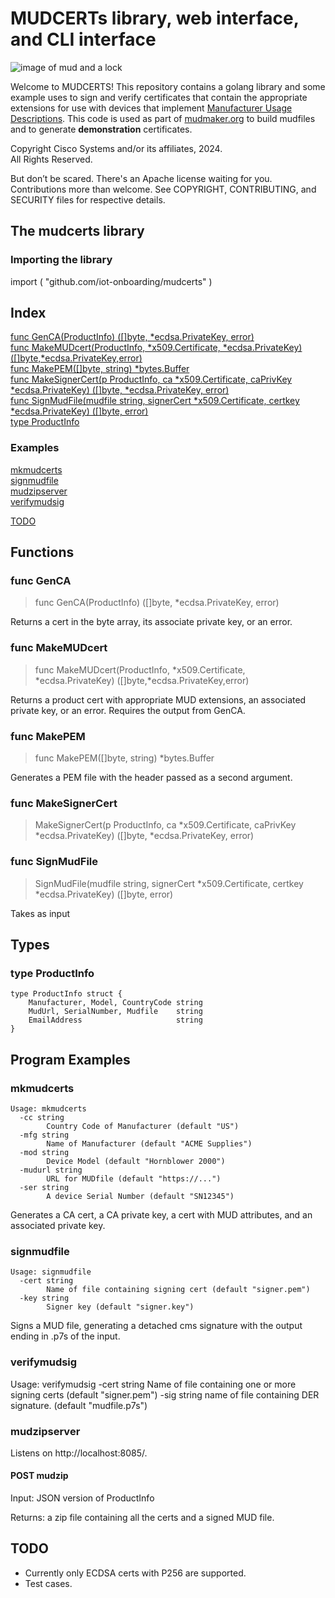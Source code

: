 # MUDCERTs library, web interface, and CLI interface

![image of mud and a lock](https://github.com/iot-onboarding/mudcerts/mudcerts.png)

Welcome to MUDCERTS!  This repository contains a golang library and some
example uses to sign and verify certificates that contain the
appropriate extensions for use with devices that implement
[Manufacturer Usage Descriptions](https://www.rfc-editor.org/rfc/rfc8520.html).  This code is used as part of [mudmaker.org](https://mudmaker.org) to build mudfiles and to generate **demonstration** certificates.

Copyright Cisco Systems and/or its affiliates, 2024.\
All Rights Reserved.

But don’t be scared.  There's an Apache license waiting for you.  Contributions more than welcome.  See COPYRIGHT, CONTRIBUTING, and SECURITY files for respective details.

## The mudcerts library

### Importing the library

import (
		"github.com/iot-onboarding/mudcerts"
)

## Index

[func GenCA(ProductInfo) ([]byte, *ecdsa.PrivateKey, error)](#func-genca)\
[func MakeMUDcert(ProductInfo, *x509.Certificate, *ecdsa.PrivateKey) ([]byte,*ecdsa.PrivateKey,error)](#func-makemudcert)\
[func MakePEM([]byte, string) *bytes.Buffer](#func-makepem)\
[func MakeSignerCert(p ProductInfo, ca *x509.Certificate, caPrivKey *ecdsa.PrivateKey) ([]byte, *ecdsa.PrivateKey, error)](#func-makesignercert)\
[func SignMudFile(mudfile string, signerCert *x509.Certificate,
        certkey *ecdsa.PrivateKey) ([]byte, error)](#func-signmudfile) \
[type ProductInfo](#type-productinfo)

### Examples

[mkmudcerts](#mkmudcerts)\
[signmudfile](#signmudfile)\
[mudzipserver](#mudzipserver)\
[verifymudsig](#verifymudsig)

[TODO](#todo)

## Functions

### func GenCA

> func GenCA(ProductInfo) ([]byte, *ecdsa.PrivateKey, error)

Returns a cert in the byte array, its associate private key, or an error.

### func MakeMUDcert

> func MakeMUDcert(ProductInfo, *x509.Certificate, *ecdsa.PrivateKey) ([]byte,*ecdsa.PrivateKey,error)

Returns a product cert with appropriate MUD extensions, an associated private key, or an error.  Requires the output from GenCA.

### func MakePEM
> func MakePEM([]byte, string) *bytes.Buffer

Generates a PEM file with the header passed as a second argument.

### func MakeSignerCert
> MakeSignerCert(p ProductInfo, ca *x509.Certificate, caPrivKey *ecdsa.PrivateKey) ([]byte, *ecdsa.PrivateKey, error)

### func SignMudFile
> SignMudFile(mudfile string, signerCert *x509.Certificate, certkey *ecdsa.PrivateKey) ([]byte, error)

Takes as input 

## Types

### type ProductInfo

```
type ProductInfo struct {
	Manufacturer, Model, CountryCode string
 	MudUrl, SerialNumber, Mudfile    string
 	EmailAddress                     string
}
```

## Program Examples
### mkmudcerts

```
Usage: mkmudcerts
  -cc string
    	Country Code of Manufacturer (default "US")
  -mfg string
    	Name of Manufacturer (default "ACME Supplies")
  -mod string
    	Device Model (default "Hornblower 2000")
  -mudurl string
    	URL for MUDfile (default "https://...")
  -ser string
    	A device Serial Number (default "SN12345")
```
Generates a CA cert, a CA private key, a cert with MUD attributes, and an associated private key.

### signmudfile

```
Usage: signmudfile
  -cert string
    	Name of file containing signing cert (default "signer.pem")
  -key string
    	Signer key (default "signer.key")
```

Signs a MUD file, generating a detached cms signature with the output ending in .p7s of the input.

### verifymudsig

Usage: verifymudsig
  -cert string
    	Name of file containing one or more signing certs (default "signer.pem")
  -sig string
    	name of file containing DER signature. (default "mudfile.p7s")

### mudzipserver

Listens on http://localhost:8085/.


#### POST mudzip

Input: JSON version of ProductInfo

Returns: a zip file containing all the certs and a signed MUD file.

## TODO

* Currently only ECDSA certs with P256 are supported.
* Test cases.

